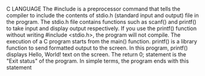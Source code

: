 C LANGUAGE The #include is a preprocessor command that tells the compiler to include the contents of stdio.h (standard input and output) file in the program. The stdio.h file contains functions such as scanf() and printf() to take input and display output respectively. If you use the printf() function without writing #include <stdio.h>, the program will not compile. The execution of a C program starts from the main() function. printf() is a library function to send formatted output to the screen. In this program, printf() displays Hello, World! text on the screen. The return 0; statement is the "Exit status" of the program. In simple terms, the program ends with this statement
